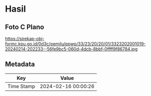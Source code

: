 # Hasil

## Foto C Plano

https://sirekap-obj-formc.kpu.go.id/0d3c/pemilu/ppwp/33/23/20/20/01/3323202001019-20240214-202233--56fe9bc5-060d-4dcb-8bbf-0ffff9f86784.jpg


## Metadata

| Key        | Value               |
| ---------- | ------------------- |
| Time Stamp | 2024-02-16 00:00:26 |



